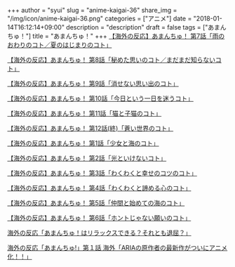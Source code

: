 +++
author = "syui"
slug = "anime-kaigai-36"
share_img = "/img/icon/anime-kaigai-36.png"
categories = ["アニメ"]
date = "2018-01-14T16:12:14+09:00"
description = "description"
draft = false
tags = ["あまんちゅ！"]
title = "あまんちゅ！"
+++
<a href="http://animetr.blog.fc2.com/blog-entry-102.html" rel="nofollow" target="_blank" title="【海外の反応】あまんちゅ！ 第7話「雨のおわりのコト／夏のはじまりのコト」">【海外の反応】あまんちゅ！ 第7話「雨のおわりのコト／夏のはじまりのコト」</a>

<a href="http://animetr.blog.fc2.com/blog-entry-107.html" rel="nofollow" target="_blank" title="【海外の反応】あまんちゅ！ 第8話「秘めた思いのコト／まだまだ知らないコト」">【海外の反応】あまんちゅ！ 第8話「秘めた思いのコト／まだまだ知らないコト」</a>

<a href="http://animetr.blog.fc2.com/blog-entry-109.html" rel="nofollow" target="_blank" title="【海外の反応】あまんちゅ！ 第9話「消せない思い出のコト」">【海外の反応】あまんちゅ！ 第9話「消せない思い出のコト」</a>

<a href="http://animetr.blog.fc2.com/blog-entry-114.html" rel="nofollow" target="_blank" title=" 【海外の反応】あまんちゅ！ 第10話「今日という一日を迷うコト」"> 【海外の反応】あまんちゅ！ 第10話「今日という一日を迷うコト」</a>

<a href="http://animetr.blog.fc2.com/blog-entry-121.html" rel="nofollow" target="_blank" title="【海外の反応】あまんちゅ！ 第11話「猫と子猫のコト」">【海外の反応】あまんちゅ！ 第11話「猫と子猫のコト」</a>

<a href="http://animetr.blog.fc2.com/blog-entry-125.html" rel="nofollow" target="_blank" title="【海外の反応】あまんちゅ！ 第12話(終)「蒼い世界のコト」">【海外の反応】あまんちゅ！ 第12話(終)「蒼い世界のコト」</a>

<a href="http://animetr.blog.fc2.com/blog-entry-60.html" rel="nofollow" target="_blank" title="【海外の反応】あまんちゅ！ 第1話「少女と海のコト」">【海外の反応】あまんちゅ！ 第1話「少女と海のコト」</a>

<a href="http://animetr.blog.fc2.com/blog-entry-66.html" rel="nofollow" target="_blank" title="【海外の反応】あまんちゅ！ 第2話「光といけないコト」">【海外の反応】あまんちゅ！ 第2話「光といけないコト」</a>

<a href="http://animetr.blog.fc2.com/blog-entry-73.html" rel="nofollow" target="_blank" title="【海外の反応】あまんちゅ！ 第3話「わくわくと幸せのコツのコト」">【海外の反応】あまんちゅ！ 第3話「わくわくと幸せのコツのコト」</a>

<a href="http://animetr.blog.fc2.com/blog-entry-78.html" rel="nofollow" target="_blank" title="【海外の反応】あまんちゅ！ 第4話「わくわくと諦める心のコト」">【海外の反応】あまんちゅ！ 第4話「わくわくと諦める心のコト」</a>

<a href="http://animetr.blog.fc2.com/blog-entry-85.html" rel="nofollow" target="_blank" title="【海外の反応】あまんちゅ！ 第5話「仲間と始めての海のコト」">【海外の反応】あまんちゅ！ 第5話「仲間と始めての海のコト」</a>

<a href="http://animetr.blog.fc2.com/blog-entry-91.html" rel="nofollow" target="_blank" title=" 【海外の反応】あまんちゅ！ 第6話「ホントじゃない願いのコト」"> 【海外の反応】あまんちゅ！ 第6話「ホントじゃない願いのコト」</a>

<a href="http://kaigai-otaku.jp/anime/anime022" rel="nofollow" target="_blank" title="海外の反応「あまんちゅ！はリラックスできる？それとも退屈？」">海外の反応「あまんちゅ！はリラックスできる？それとも退屈？」</a>

<a href="http://honyakutyuihou.hatenablog.com/entry/anime/amanchu01" rel="nofollow" target="_blank" title="海外の反応「あまんちゅ!」第１話 海外「ARIAの原作者の最新作がついにアニメ化！！」">海外の反応「あまんちゅ!」第１話 海外「ARIAの原作者の最新作がついにアニメ化！！」</a>

